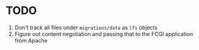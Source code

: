# TODO

1. Don't track all files under `migrations/data` as `lfs` objects
2. Figure out content negotiation and passing that to the FCGI application from Apache
